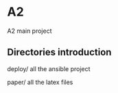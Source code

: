# A2
A2 main project

## Directories introduction

deploy/  all the ansible project

paper/   all the latex files
